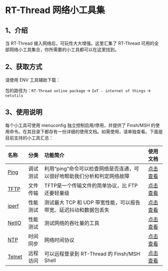 # RT-Thread 网络小工具集

## 1、介绍

当 RT-Thread 接入网络后，可玩性大大增强。这里汇集了 RT-Thread 可用的全部网络小工具集合，你所需要的小工具都可以在这里找到。

## 2、获取方式

请使用 ENV 工具辅助下载：

包的路径为：`RT-Thread online package` -> `IoT - internet of things` -> `netutils`

## 3、使用说明

每个小工具可使用 menuconfig 独立控制启用/停用，并提供了 Finsh/MSH 的使用命令。在其目录下都存有一份详细的使用文档。如需使用，请单独查看。下面是目前支持的小工具汇总：

|名称|分类|功能简介|使用文档|
|:--|:--:|:--|:--|
|[Ping](ping/README.md)|调试测试|利用“ping”命令可以检查网络是否连通，可以很好地帮助我们分析和判定网络故障|[点击查看](ping/README.md)|
|[TFTP](tftp/README.md)|文件传输|TFTP是一个传输文件的简单协议，比 FTP 还要轻量级|[点击查看](tftp/README.md)|
|[iperf](iperf/README.md)|性能测试|测试最大 TCP 和 UDP 带宽性能，可以报告带宽、延迟抖动和数据包丢失|[点击查看](iperf/README.md)|
|[NetIO](netio/README.md)|性能测试|测试网络的吞吐量的工具|[点击查看](netio/README.md)|
|[NTP](ntp/README.md)|时间同步|网络时间协议|[点击查看](ntp/README.md)|
|[Telnet](telnet/README.md)|远程访问|可以远程登录到 RT-Thread 的 Finsh/MSH Shell|[点击查看](telnet/README.md)|
